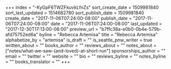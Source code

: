+++
index = "-KyGpF6TWZFkuvkLfnZs"
sort_create_date = 1509981840
sort_last_updated = 1514682780
sort_publish_date = 1509981840
create_date = "2017-11-06T07:24:00-08:00"
publish_date = "2017-11-06T07:24:00-08:00"
date = "2017-11-06T07:24:00-08:00"
last_updated = "2017-12-30T17:13:00-08:00"
preview_url = "b7ffc38a-e0b0-0b4e-579b-afd75752ed6a"
byline = "Rebecca Artemisa"
title = "Rebecca Artemisa"
alphabetize_by = "artemisa"
is_draft = ""
is_seattle_pnw_writer = true
written_about = ""
books_author = ""
reviews_about = ""
notes_about = ["notes/what-we-saw-(and-loved)-at-short-run"]
sponsorships_author = ""
email = ""
twitter = ""
website = ""
bio = ""
reviews_byline = ""
notes_byline = ""
books_translator = ""
+++
